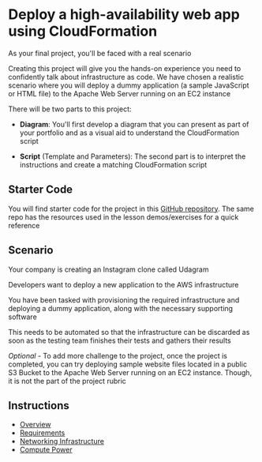 # Deploy a high-availability web app using CloudFormation

As your final project, you'll be faced with a real scenario

Creating this project will give you the hands-on experience you need to confidently talk about infrastructure as code. We have chosen a realistic scenario where you will deploy a dummy application (a sample JavaScript or HTML file) to the Apache Web Server running on an EC2 instance

There will be two parts to this project:

- **Diagram**: You'll first develop a diagram that you can present as part of your portfolio and as a visual aid to understand the CloudFormation script

- **Script** (Template and Parameters): The second part is to interpret the instructions and create a matching CloudFormation script

## Starter Code

You will find starter code for the project in this [GitHub repository](https://github.com/udacity/nd9991-c2-Infrastructure-as-Code-v1). The same repo has the resources used in the lesson demos/exercises for a quick reference

## Scenario

Your company is creating an Instagram clone called Udagram

Developers want to deploy a new application to the AWS infrastructure

You have been tasked with provisioning the required infrastructure and deploying a dummy application, along with the necessary supporting software

This needs to be automated so that the infrastructure can be discarded as soon as the testing team finishes their tests and gathers their results

_Optional_ - To add more challenge to the project, once the project is completed, you can try deploying sample website files located in a public S3 Bucket to the Apache Web Server running on an EC2 instance. Though, it is not the part of the project rubric

## Instructions

- [Overview](./instructions/1-overview.md)
- [Requirements](./instructions/2-requirements.md)
- [Networking Infrastructure](./instructions/3-networking.md)
- [Compute Power](./instructions/4-compute.md)

